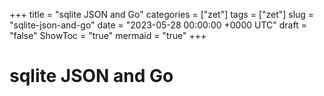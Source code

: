 +++
title = "sqlite JSON and Go"
categories = ["zet"]
tags = ["zet"]
slug = "sqlite-json-and-go"
date = "2023-05-28 00:00:00 +0000 UTC"
draft = "false"
ShowToc = "true"
mermaid = "true"
+++

# sqlite JSON and Go

